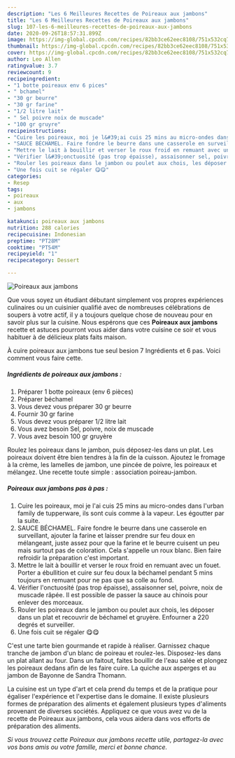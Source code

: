 ```yaml
---
description: "Les 6 Meilleures Recettes de Poireaux aux jambons"
title: "Les 6 Meilleures Recettes de Poireaux aux jambons"
slug: 107-les-6-meilleures-recettes-de-poireaux-aux-jambons
date: 2020-09-26T18:57:31.899Z
image: https://img-global.cpcdn.com/recipes/82bb3ce62eec8108/751x532cq70/poireaux-aux-jambons-photo-principale-de-la-recette.jpg
thumbnail: https://img-global.cpcdn.com/recipes/82bb3ce62eec8108/751x532cq70/poireaux-aux-jambons-photo-principale-de-la-recette.jpg
cover: https://img-global.cpcdn.com/recipes/82bb3ce62eec8108/751x532cq70/poireaux-aux-jambons-photo-principale-de-la-recette.jpg
author: Leo Allen
ratingvalue: 3.7
reviewcount: 9
recipeingredient:
- "1 botte poireaux env 6 pices"
- " bchamel"
- "30 gr beurre"
- "30 gr farine"
- "1/2 litre lait"
- " Sel poivre noix de muscade"
- "100 gr gruyre"
recipeinstructions:
- "Cuire les poireaux, moi je l&#39;ai cuis 25 mins au micro-ondes dans l&#39;urban family de tupperware, ils sont cuis comme à la vapeur. Les égoutter par la suite."
- "SAUCE BÉCHAMEL. Faire fondre le beurre dans une casserole en surveillant, ajouter la farine et laisser prendre sur feu doux en mélangeant, juste assez pour que la farine et le beurre cuisent un peu mais surtout pas de coloration. Cela s&#39;appelle un roux blanc. Bien faire refroidir la préparation c&#39;est important."
- "Mettre le lait à bouillir et verser le roux froid en remuant avec un fouet. Porter a ébullition et cuire sur feu doux la béchamel pendant 5 mins toujours en remuant pour ne pas que sa colle au fond."
- "Vérifier l&#39;onctuosité (pas trop épaisse), assaisonner sel, poivre, noix de muscade râpée. Il est possible de passer la sauce au chinois pour enlever des morceaux."
- "Rouler les poireaux dans le jambon ou poulet aux chois, les déposer dans un plat et recouvrir de béchamel et gruyère. Enfourner a 220 degrés et surveiller."
- "Une fois cuit se régaler 😋😋"
categories:
- Resep
tags:
- poireaux
- aux
- jambons

katakunci: poireaux aux jambons 
nutrition: 288 calories
recipecuisine: Indonesian
preptime: "PT28M"
cooktime: "PT54M"
recipeyield: "1"
recipecategory: Dessert

---
```



![Poireaux aux jambons](https://img-global.cpcdn.com/recipes/82bb3ce62eec8108/751x532cq70/poireaux-aux-jambons-photo-principale-de-la-recette.jpg)

Que vous soyez un étudiant débutant simplement vos propres expériences culinaires ou un cuisinier qualifié avec de nombreuses célébrations de soupers à votre actif, il y a toujours quelque chose de nouveau pour en savoir plus sur la cuisine. Nous espérons que ces <strong> Poireaux aux jambons </strong> recette et astuces pourront vous aider dans votre cuisine ce soir et vous habituer à de délicieux plats faits maison.

<!--inarticleads1-->

À cuire poireaux aux jambons tue seul besion 7 Ingrédients et 6 pas. Voici comment vous faire cette.

##### Ingrédients de poireaux aux jambons :

1. Préparer 1 botte poireaux (env 6 pièces)
1. Préparer  béchamel
1. Vous devez vous préparer 30 gr beurre
1. Fournir 30 gr farine
1. Vous devez vous préparer 1/2 litre lait
1. Vous avez besoin  Sel, poivre, noix de muscade
1. Vous avez besoin 100 gr gruyère


Roulez les poireaux dans le jambon, puis déposez-les dans un plat. Les poireaux doivent être bien tendres à la fin de la cuisson. Ajoutez le fromage à la crème, les lamelles de jambon, une pincée de poivre, les poireaux et mélangez. Une recette toute simple : association poireau-jambon. 

<!--inarticleads2-->

##### Poireaux aux jambons pas à pas :

1. Cuire les poireaux, moi je l&#39;ai cuis 25 mins au micro-ondes dans l&#39;urban family de tupperware, ils sont cuis comme à la vapeur. Les égoutter par la suite.
1. SAUCE BÉCHAMEL. Faire fondre le beurre dans une casserole en surveillant, ajouter la farine et laisser prendre sur feu doux en mélangeant, juste assez pour que la farine et le beurre cuisent un peu mais surtout pas de coloration. Cela s&#39;appelle un roux blanc. Bien faire refroidir la préparation c&#39;est important.
1. Mettre le lait à bouillir et verser le roux froid en remuant avec un fouet. Porter a ébullition et cuire sur feu doux la béchamel pendant 5 mins toujours en remuant pour ne pas que sa colle au fond.
1. Vérifier l&#39;onctuosité (pas trop épaisse), assaisonner sel, poivre, noix de muscade râpée. Il est possible de passer la sauce au chinois pour enlever des morceaux.
1. Rouler les poireaux dans le jambon ou poulet aux chois, les déposer dans un plat et recouvrir de béchamel et gruyère. Enfourner a 220 degrés et surveiller.
1. Une fois cuit se régaler 😋😋


C&#39;est une tarte bien gourmande et rapide à réaliser. Garnissez chaque tranche de jambon d&#39;un blanc de poireau et roulez-les. Disposez-les dans un plat allant au four. Dans un faitout, faites bouillir de l&#39;eau salée et plongez les poireaux dedans afin de les faire cuire. La quiche aux asperges et au jambon de Bayonne de Sandra Thomann. 

<!--inarticleads1-->

<p>
La cuisine est un type d'art et cela prend du temps et de la pratique pour égaliser l'expérience et l'expertise dans le domaine. Il existe plusieurs formes de préparation des aliments et également plusieurs types d'aliments provenant de diverses sociétés. Appliquez ce que vous avez vu de la recette de Poireaux aux jambons, cela vous aidera dans vos efforts de préparation des aliments.
</p>

<p>
<i>Si vous trouvez cette Poireaux aux jambons recette utile, partagez-la avec vos bons amis ou votre famille, merci et bonne chance.</i>
</p>

